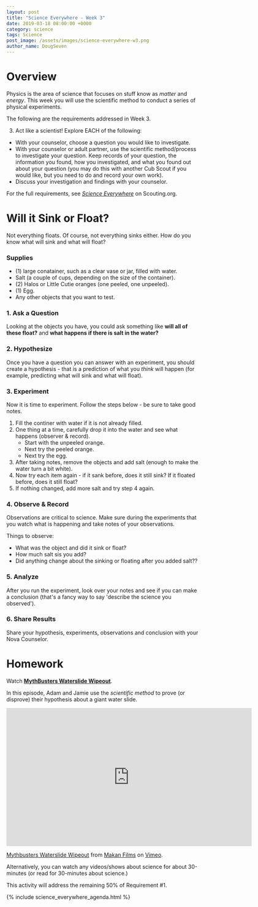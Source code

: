 ```yaml
---
layout: post
title: "Science Everywhere - Week 3"
date: 2019-03-18 08:00:00 +0000
category: science
tags: Science
post_image: /assets/images/science-everywhere-w3.png
author_name: DougSeven
---
```

# Overview
Physics is the area of science that focuses on stuff know as *matter* and *energy*. This week you will use the scientific method to conduct a series of physical experiments. 

The following are the requirements addressed in Week 3.

3. Act like a scientist! Explore EACH of the following:
  - With your counselor, choose a question you would like to investigate.
  - With your counselor or adult partner, use the scientific method/process to investigate your question. Keep records of your question, the information you found, how you investigated, and what you found out about your question (you may do this with another Cub Scout if you would like, but you need to do and record your own work).
  - Discuss your investigation and findings with your counselor.

For the full requirements, see *[Science Everywhere](https://www.scouting.org/stem-nova-awards/awards/cub-scout/science-everywhere/)* on Scouting.org. 

# Will it Sink or Float?
Not everything floats. Of course, not everything sinks either. How do you know what will sink and what will float?

### Supplies

- (1) large conatainer, such as a clear vase or jar, filled with water.
- Salt (a couple of cups, depending on the size of the container).
- (2) Halos or Little Cutie oranges (one peeled, one unpeeled).
- (1) Egg.
- Any other objects that you want to test.

### 1. Ask a Question
Looking at the objects you have, you could ask something like **will all of these float?** and **what happens if there is salt in the water?**

### 2. Hypothesize
Once you have a question you can answer with an experiment, you should create a hypothesis - that is a prediction of what you *think* will happen (for example, predicting what will sink and what will float).

### 3. Experiment

Now it is time to experiment. Follow the steps below - be sure to take good notes. 

1. Fill the continer with water if it is not already filled.
2. One thing at a time, carefully drop it into the water and see what happens (observer & record).
    - Start with the unpeeled orange.
    - Next try the peeled orange.
    - Next try the egg.
3. After taking notes, remove the objects and add salt (enough to make the water turn a bit white).
4. Now try each item again - if it sank before, does it still sink? If it floated before, does it still float?
5. If nothing changed, add more salt and try step 4 again.

### 4. Observe & Record
Observations are critical to science. Make sure during the experiments that you watch what is happening and take notes of your observations. 

Things to observe:
- What was the object and did it sink or float?
- How much salt sis you add?
- Did anything change about the sinking or floating after you added salt??

### 5. Analyze
After you run the experiment, look over your notes and see if you can make a conclusion (that's a fancy way to say 'describe the science you observed').

### 6. Share Results
Share your hypothesis, experiments, observations and conclusion with your Nova Counselor.

# Homework
Watch **[MythBusters Waterslide Wipeout](https://vimeo.com/20320049)**. 

In this episode, Adam and Jamie use the *scientific method* to prove (or disprove) their hypothesis about a giant water slide.

<iframe src="https://player.vimeo.com/video/20320049" width="640" height="360" frameborder="0" allow="autoplay; fullscreen" allowfullscreen></iframe>
<p><a href="https://vimeo.com/20320049">Mythbusters Waterslide Wipeout</a> from <a href="https://vimeo.com/user5139331">Makan Films</a> on <a href="https://vimeo.com">Vimeo</a>.</p>

Alternatively, you can watch any videos/shows about science for about 30-minutes (or read for 30-minutes about science.)

This activity will address the remaining 50% of Requirement #1.

{% include science_everywhere_agenda.html %}